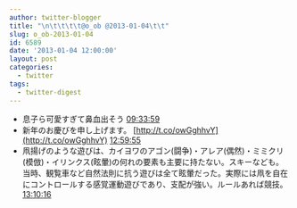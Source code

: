 ```yaml
---
author: twitter-blogger
title: "\n\t\t\t\t@o_ob @2013-01-04\t\t"
slug: o_ob-2013-01-04
id: 6589
date: '2013-01-04 12:00:00'
layout: post
categories:
  - twitter
tags:
  - twitter-digest
---
```


*   息子ら可愛すぎて鼻血出そう [09:33:59](http://twitter.com/o_ob/statuses/286993844438970369)
*   新年のお慶びを申し上げます。 [http://t.co/owGghhvY](http://t.co/owGghhvY) [12:59:55](http://twitter.com/o_ob/statuses/287045666897817601)
*   凧揚げのような遊びは、カイヨワのアゴン(闘争)・アレア(偶然)・ミミクリ(模倣)・イリンクス(眩暈)の何れの要素も主要に持たない。スキーなども。当時、観覧車など自然法則に抗う遊びは全て眩暈だった。実際には凧を自在にコントロールする感覚運動遊びであり、支配が強い。ルールあれば競技。 [13:10:16](http://twitter.com/o_ob/statuses/287048276094627841)